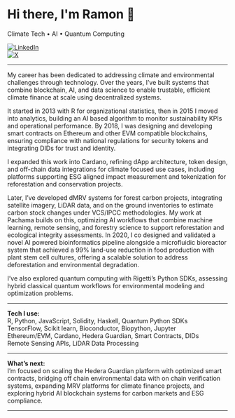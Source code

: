 # Hi there, I'm Ramon 👋 
Climate Tech • AI • Quantum Computing  

[![LinkedIn](https://img.shields.io/badge/LinkedIn-Connect-blue)](https://www.linkedin.com/in/ramon-sundblad/)  
[![X](https://img.shields.io/badge/X-Follow-black)](https://x.com/ramonsund)  

---

My career has been dedicated to addressing climate and environmental challenges through technology. Over the years, I’ve built systems that combine blockchain, AI, and data science to enable trustable, efficient climate finance at scale using decentralized systems.  

It started in 2013 with R for organizational statistics, then in 2015 I moved into analytics, building an AI based algorithm to monitor sustainability KPIs and operational performance. By 2018, I was designing and developing smart contracts on Ethereum and other EVM compatible blockchains, ensuring compliance with national regulations for security tokens and integrating DIDs for trust and identity.  

I expanded this work into Cardano, refining dApp architecture, token design, and off-chain data integrations for climate focused use cases, including platforms supporting ESG aligned impact measurement and tokenization for reforestation and conservation projects. 

Later, I’ve developed dMRV systems for forest carbon projects, integrating satellite imagery, LiDAR data, and on the ground inventories to estimate carbon stock changes under VCS/IPCC methodologies. My work at Pachama builds on this, optimizing AI workflows that combine machine learning, remote sensing, and forestry science to support reforestation and ecological integrity assessments. In 2020, I co designed and validated a novel AI powered bioinformatics pipeline alongside a microfluidic bioreactor system that achieved a 99% land-use reduction in food production with plant stem cell cultures, offering a scalable solution to address deforestation and environmental degradation.

I’ve also explored quantum computing with Rigetti’s Python SDKs, assessing hybrid classical quantum workflows for environmental modeling and optimization problems.  

---

**Tech I use:**  
R, Python, JavaScript, Solidity, Haskell, Quantum Python SDKs  
TensorFlow, Scikit learn, Bioconductor, Biopython, Jupyter  
Ethereum/EVM, Cardano, Hedera Guardian, Smart Contracts, DIDs  
Remote Sensing APIs, LiDAR Data Processing  

---

**What’s next:**  
I’m focused on scaling the Hedera Guardian platform with optimized smart contracts, bridging off chain environmental data with on chain verification systems, expanding MRV platforms for climate finance projects, and exploring hybrid AI blockchain systems for carbon markets and ESG compliance.  

---
